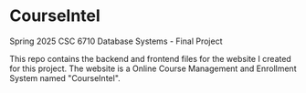 # CourseIntel
Spring 2025 CSC 6710 Database Systems - Final Project

This repo contains the backend and frontend files for the website I created for this project. The website is a Online Course Management and Enrollment System named "CourseIntel".
